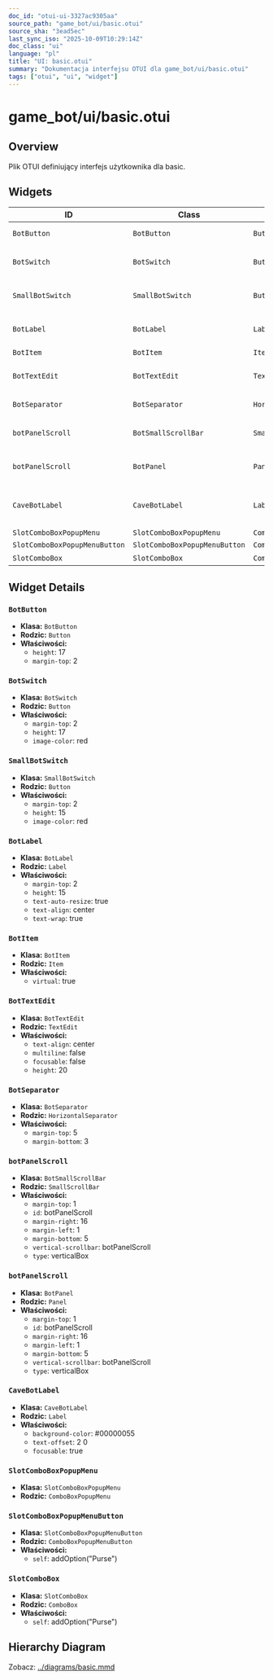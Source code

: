 ```yaml
---
doc_id: "otui-ui-3327ac9305aa"
source_path: "game_bot/ui/basic.otui"
source_sha: "3ead5ec"
last_sync_iso: "2025-10-09T10:29:14Z"
doc_class: "ui"
language: "pl"
title: "UI: basic.otui"
summary: "Dokumentacja interfejsu OTUI dla game_bot/ui/basic.otui"
tags: ["otui", "ui", "widget"]
---
```


# game_bot/ui/basic.otui

## Overview

Plik OTUI definiujący interfejs użytkownika dla basic.

## Widgets

| ID | Class | Parent | Key Properties |
|----|-------|--------|----------------|
| `BotButton` | `BotButton` | `Button` | height=17, margin-top=2 |
| `BotSwitch` | `BotSwitch` | `Button` | margin-top=2, height=17, image-color=red |
| `SmallBotSwitch` | `SmallBotSwitch` | `Button` | margin-top=2, height=15, image-color=red |
| `BotLabel` | `BotLabel` | `Label` | margin-top=2, height=15, text-auto-resize=true |
| `BotItem` | `BotItem` | `Item` | virtual=true |
| `BotTextEdit` | `BotTextEdit` | `TextEdit` | text-align=center, multiline=false, focusable=false |
| `BotSeparator` | `BotSeparator` | `HorizontalSeparator` | margin-top=5, margin-bottom=3 |
| `botPanelScroll` | `BotSmallScrollBar` | `SmallScrollBar` | margin-top=1, id=botPanelScroll, margin-right=16 |
| `botPanelScroll` | `BotPanel` | `Panel` | margin-top=1, id=botPanelScroll, margin-right=16 |
| `CaveBotLabel` | `CaveBotLabel` | `Label` | background-color=#00000055, text-offset=2 0, focusable=true |
| `SlotComboBoxPopupMenu` | `SlotComboBoxPopupMenu` | `ComboBoxPopupMenu` |  |
| `SlotComboBoxPopupMenuButton` | `SlotComboBoxPopupMenuButton` | `ComboBoxPopupMenuButton` | self=addOption("Purse") |
| `SlotComboBox` | `SlotComboBox` | `ComboBox` | self=addOption("Purse") |

## Widget Details

### `BotButton`

- **Klasa:** `BotButton`
- **Rodzic:** `Button`
- **Właściwości:**
  - `height`: 17
  - `margin-top`: 2

### `BotSwitch`

- **Klasa:** `BotSwitch`
- **Rodzic:** `Button`
- **Właściwości:**
  - `margin-top`: 2
  - `height`: 17
  - `image-color`: red

### `SmallBotSwitch`

- **Klasa:** `SmallBotSwitch`
- **Rodzic:** `Button`
- **Właściwości:**
  - `margin-top`: 2
  - `height`: 15
  - `image-color`: red

### `BotLabel`

- **Klasa:** `BotLabel`
- **Rodzic:** `Label`
- **Właściwości:**
  - `margin-top`: 2
  - `height`: 15
  - `text-auto-resize`: true
  - `text-align`: center
  - `text-wrap`: true

### `BotItem`

- **Klasa:** `BotItem`
- **Rodzic:** `Item`
- **Właściwości:**
  - `virtual`: true

### `BotTextEdit`

- **Klasa:** `BotTextEdit`
- **Rodzic:** `TextEdit`
- **Właściwości:**
  - `text-align`: center
  - `multiline`: false
  - `focusable`: false
  - `height`: 20

### `BotSeparator`

- **Klasa:** `BotSeparator`
- **Rodzic:** `HorizontalSeparator`
- **Właściwości:**
  - `margin-top`: 5
  - `margin-bottom`: 3

### `botPanelScroll`

- **Klasa:** `BotSmallScrollBar`
- **Rodzic:** `SmallScrollBar`
- **Właściwości:**
  - `margin-top`: 1
  - `id`: botPanelScroll
  - `margin-right`: 16
  - `margin-left`: 1
  - `margin-bottom`: 5
  - `vertical-scrollbar`: botPanelScroll
  - `type`: verticalBox

### `botPanelScroll`

- **Klasa:** `BotPanel`
- **Rodzic:** `Panel`
- **Właściwości:**
  - `margin-top`: 1
  - `id`: botPanelScroll
  - `margin-right`: 16
  - `margin-left`: 1
  - `margin-bottom`: 5
  - `vertical-scrollbar`: botPanelScroll
  - `type`: verticalBox

### `CaveBotLabel`

- **Klasa:** `CaveBotLabel`
- **Rodzic:** `Label`
- **Właściwości:**
  - `background-color`: #00000055
  - `text-offset`: 2 0
  - `focusable`: true

### `SlotComboBoxPopupMenu`

- **Klasa:** `SlotComboBoxPopupMenu`
- **Rodzic:** `ComboBoxPopupMenu`

### `SlotComboBoxPopupMenuButton`

- **Klasa:** `SlotComboBoxPopupMenuButton`
- **Rodzic:** `ComboBoxPopupMenuButton`
- **Właściwości:**
  - `self`: addOption("Purse")

### `SlotComboBox`

- **Klasa:** `SlotComboBox`
- **Rodzic:** `ComboBox`
- **Właściwości:**
  - `self`: addOption("Purse")

## Hierarchy Diagram

Zobacz: [../diagrams/basic.mmd](../diagrams/basic.mmd)
